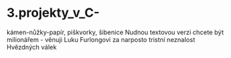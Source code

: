 # 3.projekty_v_C-
kámen-nůžky-papír, piškvorky, šibenice
Nudnou textovou verzi chcete být milionářem - věnuji Luku Furlongovi za narposto tristní neznalost Hvězdných válek